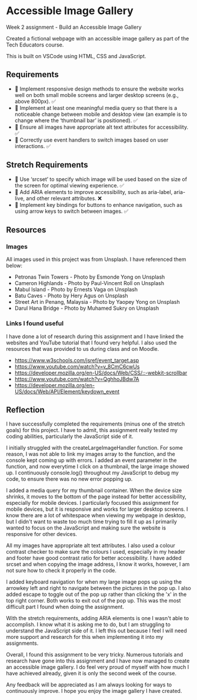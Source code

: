 # Accessible Image Gallery 

Week 2 assignment - Build an Accessible Image Gallery

Created a fictional webpage with an accessible image gallery as part of the Tech Educators course.

This is built on VSCode using HTML, CSS and JavaScript.

## Requirements
* 🎯 Implement responsive design methods to ensure the website works well on both small mobile screens and larger desktop screens (e.g., above 800px). ✅
* 🎯 Implement at least one meaningful media query so that there is a noticeable change between mobile and desktop view (an example is to change where the ‘thumbnail bar’ is positioned). ✅
* 🎯 Ensure all images have appropriate alt text attributes for accessibility. ✅
* 🎯 Correctly use event handlers to switch images based on user interactions. ✅

## Stretch Requirements
* 🏹 Use ‘srcset’ to specify which image will be used based on the size of the screen for optimal viewing experience. ✅
* 🏹 Add ARIA elements to improve accessibility, such as aria-label, aria-live, and other relevant attributes. ❌
* 🏹 Implement key bindings for buttons to enhance navigation, such as using arrow keys to switch between images. ✅

## Resources 

### Images 
All images used in this project was from Unsplash. I have referenced them below:
* Petronas Twin Towers - Photo by Esmonde Yong on Unsplash
* Cameron Highlands - Photo by Paul-Vincent Roll on Unsplash
* Mabul Island - Photo by Ernests Vaga on Unsplash
* Batu Caves - Photo by Hery Agus on Unsplash
* Street Art in Penang, Malaysia - Photo by Yaopey Yong on Unsplash
* Darul Hana Bridge - Photo by Muhamed Sukry on Unsplash

### Links I found useful 
I have done a lot of research during this assignment and I have linked the websites and YouTube tutorial that I found very helpful. I also used the resources that was provided to us during class and on Moodle. 
* https://www.w3schools.com/jsref/event_target.asp
* https://www.youtube.com/watch?v=v_8CmC6cwUs
* https://developer.mozilla.org/en-US/docs/Web/CSS/::-webkit-scrollbar
* https://www.youtube.com/watch?v=QghhoJBdw7A
* https://developer.mozilla.org/en-US/docs/Web/API/Element/keydown_event

## Reflection 

I have successfully completed the requirements (minus one of the stretch goals) for this project. I have to admit, this assignment really tested my coding abilities, particularly the JavaScript side of it. 

I initially struggled with the createLargeImageHandler function. For some reason, I was not able to link my images array to the function, and the console kept coming up with errors. I added an event parameter in the function, and now everytime I click on a thumbnail, the large image showed up. I continuously console.log() throughout my JavaScript to debug my code, to ensure there was no new error popping up. 

I added a media query for my thumbnail container. When the device size shrinks, it moves to the bottom of the page instead for better accessibility, especially for mobile devices. I particularly focused this assignment for mobile devices, but it is responsive and works for larger desktop screens. I know there are a lot of whitespace when viewing my webpage in desktop, but I didn't want to waste too much time trying to fill it up as I primarily wanted to focus on the JavaScript and making sure the website is responsive for other devices. 

All my images have appropriate alt text attributes. I also used a colour contrast checker to make sure the colours I used, especially in my header and footer have good contrast ratio for better accessibility. I have added srcset and when copying the image address, I know it works, however, I am not sure how to check it properly in the code. 

I added keyboard navigation for when my large image pops up using the arrowkey left and right to navigate between the pictures in the pop up. I also added escape to toggle out of the pop up rather than clicking the 'x' in the top right corner. Both works to exit out of the pop up. This was the most difficult part I found when doing the assignment. 

With the stretch requirements, adding ARIA elements is one I wasn't able to accomplish. I know what it is asking me to do, but I am struggling to understand the JavaScript side of it. I left this out because I feel I will need more support and research for this when implementing it into my assignments. 

Overall, I found this assignment to be very tricky. Numerous tutorials and research have gone into this assignment and I have now managed to create an accessible image gallery. I do feel very proud of myself with how much I have achieved already, given it is only the second week of the course.

Any feedback will be appreciated as I am always looking for ways to continuously improve. I hope you enjoy the image gallery I have created. 